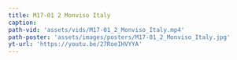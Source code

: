 ```yaml
---
title: M17-01 2 Monviso Italy
caption:
path-vid: 'assets/vids/M17-01_2_Monviso_Italy.mp4'
path-poster: 'assets/images/posters/M17-01_2_Monviso_Italy.jpg'
yt-url: 'https://youtu.be/27RoeIHVYYA'
---
```

